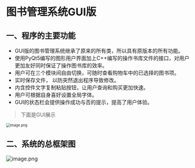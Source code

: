 # 图书管理系统GUI版
## 一、程序的主要功能

- GUI版的图书管理系统继承了原来的所有类，所以具有原版本的所有功能。
- 使用PyQt5编写的图形用户界面加上C++编写的操作书库文件的接口，对用户更加友好同时保证了操作图书库的效率。
- 用户可在三个模块间自由切换，可随时查看购物车中的已选择的图书项。
- 实时保存文件， 以防突然退出程序导致修改。
- 内含控件文字复制粘贴按钮，让用户查询和购买更加快速。
- 用户可根据自身喜好设置全局字体。
- GUI的状态栏会提供操作成功与否的提示，提高了用户体验。




> 下面是GUI展示

<img src="https://i.loli.net/2020/07/29/31m75GZn2dWUyuh.png" alt="image.png" style="zoom:67%;" />





## 二、系统的总框架图
![image.png](https://i.loli.net/2020/07/29/RH9TWurJzl1KQXV.png)


























